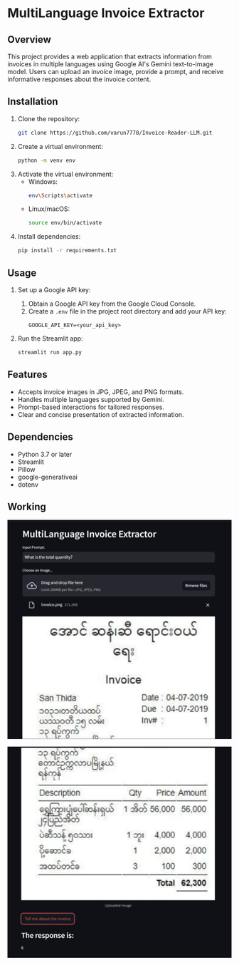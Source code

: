  # MultiLanguage Invoice Extractor

## Overview

This project provides a web application that extracts information from invoices in multiple languages using Google AI's Gemini text-to-image model. Users can upload an invoice image, provide a prompt, and receive informative responses about the invoice content.

## Installation

1. Clone the repository:
   ```bash
   git clone https://github.com/varun7778/Invoice-Reader-LLM.git
   ```
2. Create a virtual environment:
   ```bash
   python -m venv env
   ```
3. Activate the virtual environment:
   - Windows:
     ```bash
     env\Scripts\activate
     ```
   - Linux/macOS:
     ```bash
     source env/bin/activate
     ```
4. Install dependencies:
   ```bash
   pip install -r requirements.txt
   ```

## Usage

1. Set up a Google API key:
   1. Obtain a Google API key from the Google Cloud Console.
   2. Create a `.env` file in the project root directory and add your API key:
      ```
      GOOGLE_API_KEY=<your_api_key>
      ```

2. Run the Streamlit app:
   ```bash
   streamlit run app.py
   ```

## Features

- Accepts invoice images in JPG, JPEG, and PNG formats.
- Handles multiple languages supported by Gemini.
- Prompt-based interactions for tailored responses.
- Clear and concise presentation of extracted information.

## Dependencies

- Python 3.7 or later
- Streamlit
- Pillow
- google-generativeai
- dotenv

## Working

![alt text](img/1.png)

![alt text](https://github.com/varun7778/Invoice-Reader-LLM/blob/5ad4ae8a6fe4d58d7b3fdfb90214229c52d21b9d/img/2.png)
